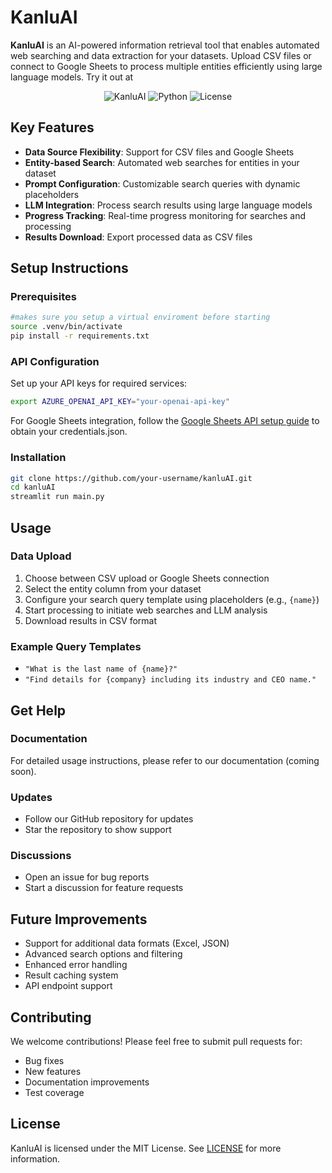 # KanluAI

**KanluAI** is an AI-powered information retrieval tool that enables automated web searching and data extraction for your datasets. Upload CSV files or connect to Google Sheets to process multiple entities efficiently using large language models. Try it out at 

<div align="center">

![KanluAI](https://img.shields.io/badge/KanluAI-Information%20Retrieval-blue)
![Python](https://img.shields.io/badge/Python-3.7%2B-brightgreen)
![License](https://img.shields.io/badge/License-MIT-yellow)

</div>

## Key Features
- **Data Source Flexibility**: Support for CSV files and Google Sheets
- **Entity-based Search**: Automated web searches for entities in your dataset
- **Prompt Configuration**: Customizable search queries with dynamic placeholders
- **LLM Integration**: Process search results using large language models
- **Progress Tracking**: Real-time progress monitoring for searches and processing
- **Results Download**: Export processed data as CSV files

## Setup Instructions

### Prerequisites
```bash
#makes sure you setup a virtual enviroment before starting
source .venv/bin/activate
pip install -r requirements.txt
```

### API Configuration
Set up your API keys for required services:
```bash
export AZURE_OPENAI_API_KEY="your-openai-api-key" 
```

For Google Sheets integration, follow the [Google Sheets API setup guide](https://developers.google.com/sheets/api/quickstart/python) to obtain your credentials.json.

### Installation
```bash
git clone https://github.com/your-username/kanluAI.git
cd kanluAI
streamlit run main.py
```

## Usage

### Data Upload
1. Choose between CSV upload or Google Sheets connection
2. Select the entity column from your dataset
3. Configure your search query template using placeholders (e.g., `{name}`)
4. Start processing to initiate web searches and LLM analysis
5. Download results in CSV format

### Example Query Templates
- `"What is the last name of {name}?"`
- `"Find details for {company} including its industry and CEO name."`

## Get Help

### Documentation
For detailed usage instructions, please refer to our documentation (coming soon).

### Updates
- Follow our GitHub repository for updates
- Star the repository to show support

### Discussions
- Open an issue for bug reports
- Start a discussion for feature requests

## Future Improvements
- Support for additional data formats (Excel, JSON)
- Advanced search options and filtering
- Enhanced error handling
- Result caching system
- API endpoint support

## Contributing
We welcome contributions! Please feel free to submit pull requests for:
- Bug fixes
- New features
- Documentation improvements
- Test coverage

## License
KanluAI is licensed under the MIT License. See [LICENSE](LICENSE) for more information.
